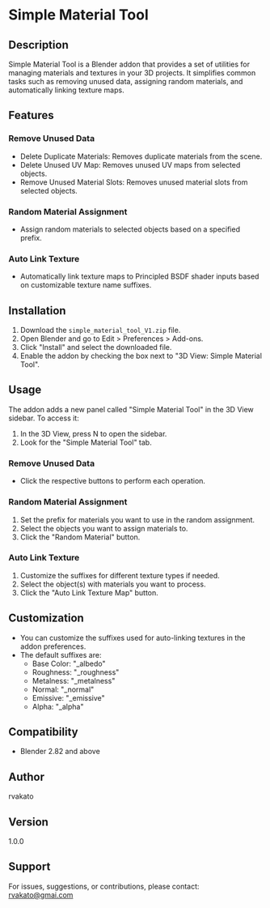 # Simple Material Tool

## Description
Simple Material Tool is a Blender addon that provides a set of utilities for managing materials and textures in your 3D projects. It simplifies common tasks such as removing unused data, assigning random materials, and automatically linking texture maps.

## Features

### Remove Unused Data
- Delete Duplicate Materials: Removes duplicate materials from the scene.
- Delete Unused UV Map: Removes unused UV maps from selected objects.
- Remove Unused Material Slots: Removes unused material slots from selected objects.

### Random Material Assignment
- Assign random materials to selected objects based on a specified prefix.

### Auto Link Texture
- Automatically link texture maps to Principled BSDF shader inputs based on customizable texture name suffixes.

## Installation
1. Download the `simple_material_tool_V1.zip` file.
2. Open Blender and go to Edit > Preferences > Add-ons.
3. Click "Install" and select the downloaded file.
4. Enable the addon by checking the box next to "3D View: Simple Material Tool".

## Usage

The addon adds a new panel called "Simple Material Tool" in the 3D View sidebar. To access it:

1. In the 3D View, press N to open the sidebar.
2. Look for the "Simple Material Tool" tab.

### Remove Unused Data
- Click the respective buttons to perform each operation.

### Random Material Assignment
1. Set the prefix for materials you want to use in the random assignment.
2. Select the objects you want to assign materials to.
3. Click the "Random Material" button.

### Auto Link Texture
1. Customize the suffixes for different texture types if needed.
2. Select the object(s) with materials you want to process.
3. Click the "Auto Link Texture Map" button.

## Customization
- You can customize the suffixes used for auto-linking textures in the addon preferences.
- The default suffixes are:
  - Base Color: "_albedo"
  - Roughness: "_roughness"
  - Metalness: "_metalness"
  - Normal: "_normal"
  - Emissive: "_emissive"
  - Alpha: "_alpha"

## Compatibility
- Blender 2.82 and above

## Author
rvakato

## Version
1.0.0

## Support
For issues, suggestions, or contributions, please contact: rvakato@gmai.com